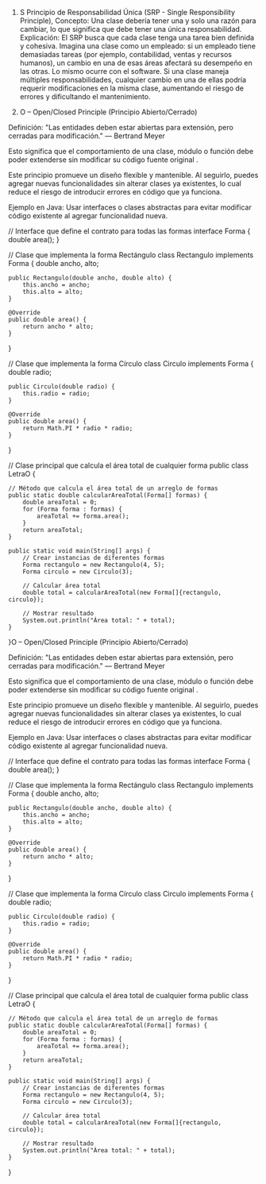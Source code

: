 1. S
Principio de Responsabilidad Única (SRP - Single Responsibility Principle),
Concepto: Una clase debería tener una y solo una razón para cambiar, lo que significa que debe tener una única responsabilidad. Explicación: El SRP busca que cada clase tenga una tarea bien definida y cohesiva. Imagina una clase como un empleado: si un empleado tiene demasiadas tareas (por ejemplo, contabilidad, ventas y recursos humanos), un cambio en una de esas áreas afectará su desempeño en las otras. Lo mismo ocurre con el software. Si una clase maneja múltiples responsabilidades, cualquier cambio en una de ellas podría requerir modificaciones en la misma clase, aumentando el riesgo de errores y dificultando el mantenimiento.

2. O – Open/Closed Principle (Principio Abierto/Cerrado)

Definición:
"Las entidades deben estar abiertas para extensión, pero cerradas para modificación." — Bertrand Meyer 

Esto significa que el comportamiento de una clase, módulo o función debe poder extenderse sin modificar su código fuente original .

Este principio promueve un diseño flexible y mantenible. Al seguirlo, puedes agregar nuevas funcionalidades sin alterar clases ya existentes, lo cual reduce el riesgo de introducir errores en código que ya funciona.

Ejemplo en Java: Usar interfaces o clases abstractas para evitar modificar código existente al agregar funcionalidad nueva.

// Interface que define el contrato para todas las formas
interface Forma {
    double area();
}

// Clase que implementa la forma Rectángulo
class Rectangulo implements Forma {
    double ancho, alto;

    public Rectangulo(double ancho, double alto) {
        this.ancho = ancho;
        this.alto = alto;
    }

    @Override
    public double area() {
        return ancho * alto;
    }
}

// Clase que implementa la forma Círculo
class Circulo implements Forma {
    double radio;

    public Circulo(double radio) {
        this.radio = radio;
    }

    @Override
    public double area() {
        return Math.PI * radio * radio;
    }
}

// Clase principal que calcula el área total de cualquier forma
public class LetraO {

    // Método que calcula el área total de un arreglo de formas
    public static double calcularAreaTotal(Forma[] formas) {
        double areaTotal = 0;
        for (Forma forma : formas) {
            areaTotal += forma.area();
        }
        return areaTotal;
    }

    public static void main(String[] args) {
        // Crear instancias de diferentes formas
        Forma rectangulo = new Rectangulo(4, 5);
        Forma circulo = new Circulo(3);

        // Calcular área total
        double total = calcularAreaTotal(new Forma[]{rectangulo, circulo});

        // Mostrar resultado
        System.out.println("Área total: " + total);
    }
}O – Open/Closed Principle (Principio Abierto/Cerrado)

Definición:
"Las entidades deben estar abiertas para extensión, pero cerradas para modificación." — Bertrand Meyer 

Esto significa que el comportamiento de una clase, módulo o función debe poder extenderse sin modificar su código fuente original .

Este principio promueve un diseño flexible y mantenible. Al seguirlo, puedes agregar nuevas funcionalidades sin alterar clases ya existentes, lo cual reduce el riesgo de introducir errores en código que ya funciona.

Ejemplo en Java: Usar interfaces o clases abstractas para evitar modificar código existente al agregar funcionalidad nueva.

// Interface que define el contrato para todas las formas
interface Forma {
    double area();
}

// Clase que implementa la forma Rectángulo
class Rectangulo implements Forma {
    double ancho, alto;

    public Rectangulo(double ancho, double alto) {
        this.ancho = ancho;
        this.alto = alto;
    }

    @Override
    public double area() {
        return ancho * alto;
    }
}

// Clase que implementa la forma Círculo
class Circulo implements Forma {
    double radio;

    public Circulo(double radio) {
        this.radio = radio;
    }

    @Override
    public double area() {
        return Math.PI * radio * radio;
    }
}

// Clase principal que calcula el área total de cualquier forma
public class LetraO {

    // Método que calcula el área total de un arreglo de formas
    public static double calcularAreaTotal(Forma[] formas) {
        double areaTotal = 0;
        for (Forma forma : formas) {
            areaTotal += forma.area();
        }
        return areaTotal;
    }

    public static void main(String[] args) {
        // Crear instancias de diferentes formas
        Forma rectangulo = new Rectangulo(4, 5);
        Forma circulo = new Circulo(3);

        // Calcular área total
        double total = calcularAreaTotal(new Forma[]{rectangulo, circulo});

        // Mostrar resultado
        System.out.println("Área total: " + total);
    }
}
